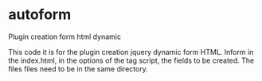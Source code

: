 # autoform
Plugin creation form html dynamic

This code it is for the plugin creation jquery dynamic form HTML.
Inform in the index.html, in the options of the tag script, the fields to be created.
The files files need to be in the same directory.
